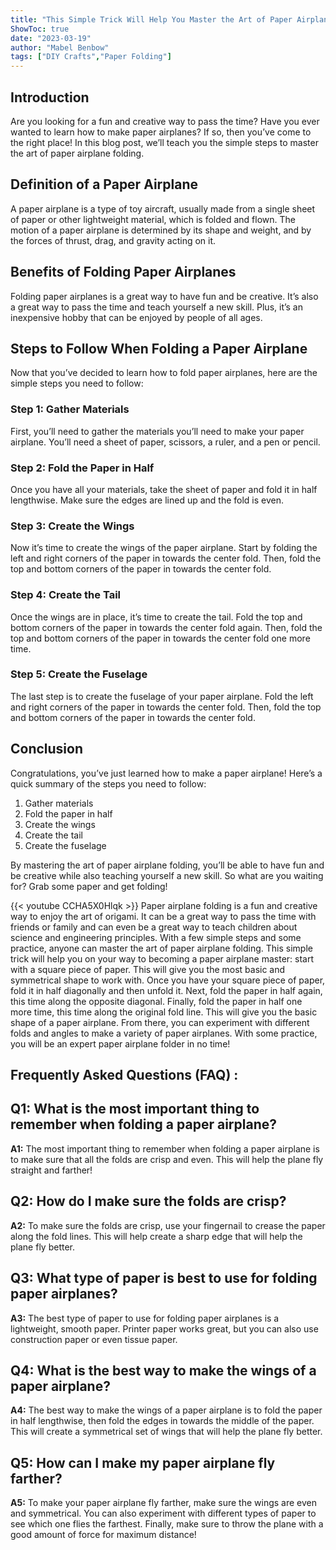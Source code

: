 ```yaml
---
title: "This Simple Trick Will Help You Master the Art of Paper Airplane Folding!"
ShowToc: true 
date: "2023-03-19"
author: "Mabel Benbow" 
tags: ["DIY Crafts","Paper Folding"]
---
```

## Introduction 

Are you looking for a fun and creative way to pass the time? Have you ever wanted to learn how to make paper airplanes? If so, then you’ve come to the right place! In this blog post, we’ll teach you the simple steps to master the art of paper airplane folding. 

## Definition of a Paper Airplane 

A paper airplane is a type of toy aircraft, usually made from a single sheet of paper or other lightweight material, which is folded and flown. The motion of a paper airplane is determined by its shape and weight, and by the forces of thrust, drag, and gravity acting on it. 

## Benefits of Folding Paper Airplanes 

Folding paper airplanes is a great way to have fun and be creative. It’s also a great way to pass the time and teach yourself a new skill. Plus, it’s an inexpensive hobby that can be enjoyed by people of all ages. 

## Steps to Follow When Folding a Paper Airplane 

Now that you’ve decided to learn how to fold paper airplanes, here are the simple steps you need to follow: 

### Step 1: Gather Materials 

First, you’ll need to gather the materials you’ll need to make your paper airplane. You’ll need a sheet of paper, scissors, a ruler, and a pen or pencil. 

### Step 2: Fold the Paper in Half 

Once you have all your materials, take the sheet of paper and fold it in half lengthwise. Make sure the edges are lined up and the fold is even. 

### Step 3: Create the Wings 

Now it’s time to create the wings of the paper airplane. Start by folding the left and right corners of the paper in towards the center fold. Then, fold the top and bottom corners of the paper in towards the center fold. 

### Step 4: Create the Tail 

Once the wings are in place, it’s time to create the tail. Fold the top and bottom corners of the paper in towards the center fold again. Then, fold the top and bottom corners of the paper in towards the center fold one more time. 

### Step 5: Create the Fuselage 

The last step is to create the fuselage of your paper airplane. Fold the left and right corners of the paper in towards the center fold. Then, fold the top and bottom corners of the paper in towards the center fold. 

## Conclusion 

Congratulations, you’ve just learned how to make a paper airplane! Here’s a quick summary of the steps you need to follow: 

1. Gather materials 
2. Fold the paper in half 
3. Create the wings 
4. Create the tail 
5. Create the fuselage 

By mastering the art of paper airplane folding, you’ll be able to have fun and be creative while also teaching yourself a new skill. So what are you waiting for? Grab some paper and get folding!

{{< youtube CCHA5X0Hlqk >}} 
Paper airplane folding is a fun and creative way to enjoy the art of origami. It can be a great way to pass the time with friends or family and can even be a great way to teach children about science and engineering principles. With a few simple steps and some practice, anyone can master the art of paper airplane folding. This simple trick will help you on your way to becoming a paper airplane master: start with a square piece of paper. This will give you the most basic and symmetrical shape to work with. Once you have your square piece of paper, fold it in half diagonally and then unfold it. Next, fold the paper in half again, this time along the opposite diagonal. Finally, fold the paper in half one more time, this time along the original fold line. This will give you the basic shape of a paper airplane. From there, you can experiment with different folds and angles to make a variety of paper airplanes. With some practice, you will be an expert paper airplane folder in no time!

## Frequently Asked Questions (FAQ) :
## Q1: What is the most important thing to remember when folding a paper airplane?

**A1:** The most important thing to remember when folding a paper airplane is to make sure that all the folds are crisp and even. This will help the plane fly straight and farther!

## Q2: How do I make sure the folds are crisp?

**A2:** To make sure the folds are crisp, use your fingernail to crease the paper along the fold lines. This will help create a sharp edge that will help the plane fly better.

## Q3: What type of paper is best to use for folding paper airplanes?

**A3:** The best type of paper to use for folding paper airplanes is a lightweight, smooth paper. Printer paper works great, but you can also use construction paper or even tissue paper.

## Q4: What is the best way to make the wings of a paper airplane?

**A4:** The best way to make the wings of a paper airplane is to fold the paper in half lengthwise, then fold the edges in towards the middle of the paper. This will create a symmetrical set of wings that will help the plane fly better.

## Q5: How can I make my paper airplane fly farther?

**A5:** To make your paper airplane fly farther, make sure the wings are even and symmetrical. You can also experiment with different types of paper to see which one flies the farthest. Finally, make sure to throw the plane with a good amount of force for maximum distance!





